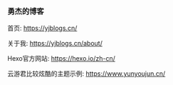 ### 勇杰的博客

首页: https://yjblogs.cn/

关于我: https://yjblogs.cn/about/

Hexo官方网站: https://hexo.io/zh-cn/

云游君比较炫酷的主题示例: https://www.yunyoujun.cn/

